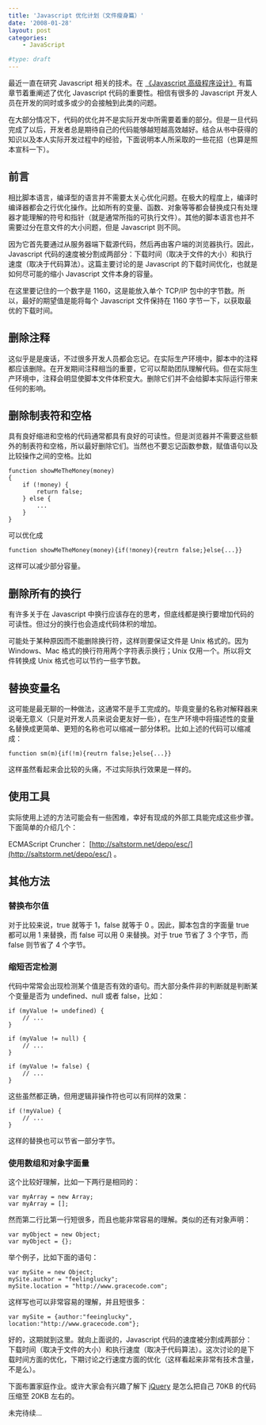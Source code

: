 ```yaml
---
title: 'Javascript 优化计划（文件瘦身篇）'
date: '2008-01-28'
layout: post
categories:
    - JavaScript

#type: draft
---
```


最近一直在研究 Javascript 相关的技术。在 [《Javascript 高级程序设计》]({{site.urls}}/posts/675/) 有篇章节着重阐述了优化 Javascript 代码的重要性。相信有很多的 Javascript 开发人员在开发的同时或多或少的会接触到此类的问题。

在大部分情况下，代码的优化并不是实际开发中所需要着重的部分。但是一旦代码完成了以后，开发者总是期待自己的代码能够越短越高效越好。结合从书中获得的知识以及本人实际开发过程中的经验，下面说明本人所采取的一些花招（也算是照本宣科一下）。


## 前言

相比脚本语言，编译型的语言并不需要太关心优化问题。在极大的程度上，编译时编译器都会之行优化操作。比如所有的变量、函数、对象等等都会替换成只有处理器才能理解的符号和指针（就是通常所指的可执行文件）。其他的脚本语言也并不需要过分在意文件的大小问题，但是 Javascript 则不同。

因为它首先要通过从服务器端下载源代码，然后再由客户端的浏览器执行。因此，Javascript 代码的速度被分割成两部分：下载时间（取决于文件的大小）和执行速度（取决于代码算法）。这篇主要讨论的是 Javascript 的下载时间优化，也就是如何尽可能的缩小 Javascript 文件本身的容量。

在这里要记住的一个数字是 1160，这是能放入单个 TCP/IP 包中的字节数。所以，最好的期望值是能将每个 Javascript 文件保持在 1160 字节一下，以获取最优的下载时间。


## 删除注释

这似乎是是废话，不过很多开发人员都会忘记。在实际生产环境中，脚本中的注释都应该删除。在开发期间注释相当的重要，它可以帮助团队理解代码。但在实际生产环境中，注释会明显使脚本文件体积变大。删除它们并不会给脚本实际运行带来任何的影响。


## 删除制表符和空格

具有良好缩进和空格的代码通常都具有良好的可读性。但是浏览器并不需要这些额外的制表符和空格，所以最好删除它们。当然也不要忘记函数参数，赋值语句以及比较操作之间的空格。比如

```
function showMeTheMoney(money)
{
    if (!money) {
        return false;
    } else {
        ...
    }
}
```

可以优化成

    function showMeTheMoney(money){if(!money){reutrn false;}else{...}}

这样可以减少部分容量。


## 删除所有的换行

有许多关于在 Javascript 中换行应该存在的思考，但底线都是换行要增加代码的可读性。但过分的换行也会造成代码体积的增加。

可能处于某种原因而不能删除换行符，这样则要保证文件是 Unix 格式的。因为 Windows、Mac 格式的换行符用两个字符表示换行；Unix 仅用一个。所以将文件转换成 Unix 格式也可以节约一些字节数。


## 替换变量名

这可能是最无聊的一种做法，这通常不是手工完成的。毕竟变量的名称对解释器来说毫无意义（只是对开发人员来说会更友好一些），在生产环境中将描述性的变量名替换成更简单、更短的名称也可以缩减一部分体积。比如上述的代码可以缩减成：

    function sm(m){if(!m){reutrn false;}else{...}}

这样虽然看起来会比较的头痛，不过实际执行效果是一样的。


## 使用工具

实际使用上述的方法可能会有一些困难，幸好有现成的外部工具能完成这些步骤。下面简单的介绍几个：

ECMAScript Cruncher： [http://saltstorm.net/depo/esc/](http://saltstorm.net/depo/esc/) 。


## 其他方法


### 替换布尔值

对于比较来说，true 就等于 1，false 就等于 0 。因此，脚本包含的字面量 true 都可以用 1 来替换，而 false 可以用 0 来替换。对于 true 节省了 3 个字节，而 false 则节省了 4 个字节。


### 缩短否定检测

代码中常常会出现检测某个值是否有效的语句。而大部分条件非的判断就是判断某个变量是否为 undefined、null 或者 false，比如：

```
if (myValue != undefined) {
    // ...
}

if (myValue != null) {
    // ...
}

if (myValue != false) {
    // ...
}
```

这些虽然都正确，但用逻辑非操作符也可以有同样的效果：

```
if (!myValue) {
    // ...
}
```

这样的替换也可以节省一部分字节。


### 使用数组和对象字面量

这个比较好理解，比如一下两行是相同的：

```
var myArray = new Array;
var myArray = [];
```

然而第二行比第一行短很多，而且也能非常容易的理解。类似的还有对象声明：

```
var myObject = new Object;
var myObject = {};
```

举个例子，比如下面的语句：

```
var mySite = new Object;
mySite.author = "feelinglucky";
mySite.location = "http://www.gracecode.com";
```

这样写也可以非常容易的理解，并且短很多：

    var mySite = {author:"feeinglucky", location:"http://www.gracecode.com"};

好的，这期就到这里。就向上面说的，Javascript 代码的速度被分割成两部分：下载时间（取决于文件的大小）和执行速度（取决于代码算法）。这次讨论的是下载时间方面的优化，下期讨论之行速度方面的优化（这样看起来非常有技术含量，不是么）。

下面布置家庭作业。或许大家会有兴趣了解下  [jQuery](http://www.jquery.com)  是怎么把自己 70KB 的代码压缩至 20KB 左右的。

未完待续...
